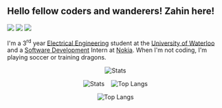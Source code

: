 ## Hello fellow coders and wanderers! Zahin here!
[![](https://img.shields.io/badge/Email-0078d4?style=flat&logo=microsoft-outlook)](mailto:zm2zaman@uwaterloo.ca)
[![](https://img.shields.io/badge/LinkedIn-0a66c2?style=flat&logo=linkedin)](https://www.linkedin.com/in/zahin-zaman)
[![](https://img.shields.io/badge/Devpost-003e54?style=flat&logo=devpost)](https://devpost.com/alvii147)

I'm a 3<sup>rd</sup> year [Electrical Engineering](https://i.kym-cdn.com/photos/images/original/001/890/988/b2f.jpg) student at the [University of Waterloo](https://i.redd.it/tdl8a93guj201.jpg) and a [Software Development](https://i.pinimg.com/originals/0e/d6/23/0ed623806cf3b9d805a8cb1e4c822daf.png) Intern at [Nokia](https://i.kym-cdn.com/photos/images/newsfeed/001/705/738/64d.jpg). When I'm not coding, I'm playing soccer or training dragons.  

<p align="center">
  <img alt = "Stats" src = "https://github-readme-stats.vercel.app/api?username=alvii147&show_icons=true&theme=onedark">
</p>
  
<p align="center">
  <img alt = "Stats" src = "https://github-readme-stats.vercel.app/api?username=alvii147&show_icons=true&theme=onedark">&nbsp;&nbsp;&nbsp;
  <img alt = "Top Langs" src = "https://github-readme-stats.vercel.app/api/top-langs/?username=alvii147&layout=compact&theme=onedark&hide=html,Makefile">
</p>
  
<p align="center">
  <img alt = "Top Langs" src = "https://github-readme-stats.vercel.app/api/top-langs/?username=alvii147&layout=compact&theme=onedark&hide=html,Makefile">
</p>
